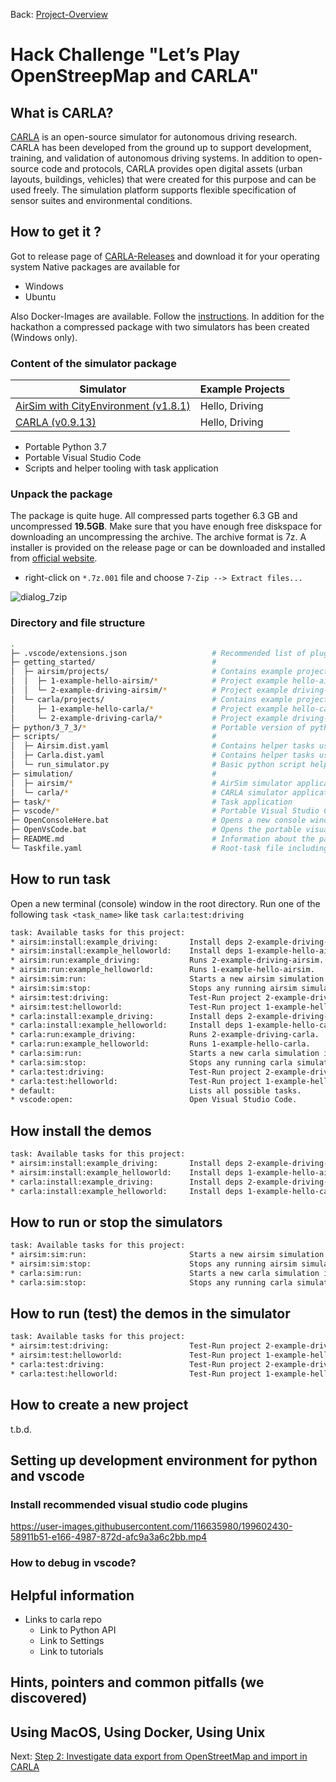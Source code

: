 Back: [Project-Overview](./../README.md)

# Hack Challenge "Let’s Play OpenStreepMap and CARLA"

## What is CARLA?

[CARLA](https://github.com/carla-simulator/carla) is an open-source simulator for autonomous driving research. CARLA has been developed from the ground up to support development, training, and validation of autonomous driving systems. In addition to open-source code and protocols, CARLA provides open digital assets (urban layouts, buildings, vehicles) that were created for this purpose and can be used freely. The simulation platform supports flexible specification of sensor suites and environmental conditions.

## How to get it ?

Got to release page of [CARLA-Releases](https://github.com/carla-simulator/carla/releases) and download it for your operating system
Native packages are available for
 - Windows
 - Ubuntu

Also Docker-Images are available. Follow the [instructions](https://carla.readthedocs.io/en/latest/build_docker/).
In addition for the hackathon a compressed package with two simulators has been created (Windows only).

### Content of the simulator package

| Simulator                                                                                               | Example Projects |
| ------------------------------------------------------------------------------------------------------- | ---------------- |
| [AirSim with CityEnvironment (v1.8.1)](https://github.com/microsoft/AirSim/releases/tag/v1.8.1-windows) | Hello, Driving   |
| [CARLA (v0.9.13)](https://github.com/carla-simulator/carla/releases/tag/0.9.13)                         | Hello, Driving   |

* Portable Python 3.7
* Portable Visual Studio Code
* Scripts and helper tooling with task application

### Unpack the package

The package is quite huge. All compressed parts together 6.3 GB and uncompressed **19.5GB**. Make sure that you have enough free diskspace for downloading an uncompressing the archive. The archive format is 7z. A installer is provided on the release page or can be downloaded and installed from [official website](https://www.7-zip.org/download.html).

* right-click on ```*.7z.001``` file and choose ```7-Zip --> Extract files...```

![dialog_7zip](https://user-images.githubusercontent.com/116635980/199595819-4fbb6905-500c-4e3a-94ac-280a0e83bdad.png)

### Directory and file structure

```sh
.
├─ .vscode/extensions.json                   # Recommended list of plugins for visual studio code
├─ getting_started/                          #
│  ├─ airsim/projects/                       # Contains example projects for AirSim simulator
│  │  ├─ 1-example-hello-airsim/*            # Project example hello-airsim for AirSim simulator
│  │  └─ 2-example-driving-airsim/*          # Project example driving-airsim for AirSim simulator
│  └─ carla/projects/                        # Contains example projects for CARLA simulator
│     ├─ 1-example-hello-carla/*             # Project example hello-carla for CARLA simulator
│     └─ 2-example-driving-carla/*           # Project example driving-carla for CARLA simulator
├─ python/3_7_3/*                            # Portable version of python 3.7.3
├─ scripts/                                  #
│  ├─ Airsim.dist.yaml                       # Contains helper tasks using the AirSim simulator and python package dependencies
│  ├─ Carla.dist.yaml                        # Contains helper tasks using the CARLA simulator and python package dependencies
│  └─ run_simulator.py                       # Basic python script helping with calling the simulators binaries
├─ simulation/                               #
│  ├─ airsim/*                               # AirSim simulator application
│  └─ carla/*                                # CARLA simulator application 
├─ task/*                                    # Task application
├─ vscode/*                                  # Portable Visual Studio Code application
├─ OpenConsoleHere.bat                       # Opens a new console window
├─ OpenVsCode.bat                            # Opens the portable visual studio code
├─ README.md                                 # Information about the package
└─ Taskfile.yaml                             # Root-task file including sub-task files
```

## How to run task

Open a new terminal (console) window in the root directory.
Run one of the following  ```task <task_name>``` like ```task carla:test:driving```


```sh
task: Available tasks for this project:
* airsim:install:example_driving:       Install deps 2-example-driving-airsim.
* airsim:install:example_helloworld:    Install deps 1-example-hello-airsim.
* airsim:run:example_driving:           Runs 2-example-driving-airsim.
* airsim:run:example_helloworld:        Runs 1-example-hello-airsim.
* airsim:sim:run:                       Starts a new airsim simulation instance.
* airsim:sim:stop:                      Stops any running airsim simulation instance.
* airsim:test:driving:                  Test-Run project 2-example-driving-airsim with Simulator.
* airsim:test:helloworld:               Test-Run project 1-example-hello-airsim with Simulator.
* carla:install:example_driving:        Install deps 2-example-driving-carla.
* carla:install:example_helloworld:     Install deps 1-example-hello-carla.
* carla:run:example_driving:            Runs 2-example-driving-carla.
* carla:run:example_helloworld:         Runs 1-example-hello-carla.
* carla:sim:run:                        Starts a new carla simulation instance.
* carla:sim:stop:                       Stops any running carla simulation instance.
* carla:test:driving:                   Test-Run project 2-example-driving-carla with Simulator.
* carla:test:helloworld:                Test-Run project 1-example-hello-carla with Simulator.
* default:                              Lists all possible tasks.
* vscode:open:                          Open Visual Studio Code.
```

## How install the demos

```sh
task: Available tasks for this project:
* airsim:install:example_driving:       Install deps 2-example-driving-airsim.
* airsim:install:example_helloworld:    Install deps 1-example-hello-airsim.
* carla:install:example_driving:        Install deps 2-example-driving-carla.
* carla:install:example_helloworld:     Install deps 1-example-hello-carla.
```

## How to run or stop the simulators

```sh
task: Available tasks for this project:
* airsim:sim:run:                       Starts a new airsim simulation instance.
* airsim:sim:stop:                      Stops any running airsim simulation instance.
* carla:sim:run:                        Starts a new carla simulation instance.
* carla:sim:stop:                       Stops any running carla simulation instance.
```

## How to run (test) the demos in the simulator

```sh
task: Available tasks for this project:
* airsim:test:driving:                  Test-Run project 2-example-driving-airsim with Simulator.
* airsim:test:helloworld:               Test-Run project 1-example-hello-airsim with Simulator.
* carla:test:driving:                   Test-Run project 2-example-driving-carla with Simulator.
* carla:test:helloworld:                Test-Run project 1-example-hello-carla with Simulator.
```

## How to create a new project

t.b.d.

## Setting up development environment for python and vscode

### Install recommended visual studio code plugins

https://user-images.githubusercontent.com/116635980/199602430-58911b51-e166-4987-872d-afc9a3a6c2bb.mp4

### How to debug in vscode?

## Helpful information

- Links to carla repo
  - Link to Python API
  - Link to Settings
  - Link to tutorials

## Hints, pointers and common pitfalls (we discovered)

## Using MacOS, Using Docker, Using Unix

Next: [Step 2: Investigate data export from OpenStreetMap and import in CARLA](./step-2-oh-my-osm.md)
